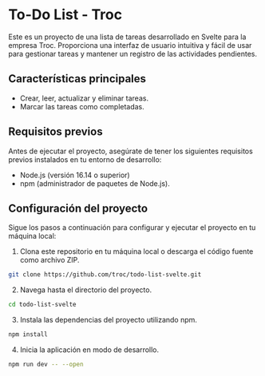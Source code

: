 # To-Do List - Troc

Este es un proyecto de una lista de tareas desarrollado en Svelte para la empresa Troc. Proporciona una interfaz de usuario intuitiva y fácil de usar para gestionar tareas y mantener un registro de las actividades pendientes.

## Características principales

* Crear, leer, actualizar y eliminar tareas.
* Marcar las tareas como completadas.

## Requisitos previos

Antes de ejecutar el proyecto, asegúrate de tener los siguientes requisitos previos instalados en tu entorno de desarrollo:

* Node.js (versión 16.14 o superior)
* npm (administrador de paquetes de Node.js).

## Configuración del proyecto

Sigue los pasos a continuación para configurar y ejecutar el proyecto en tu máquina local:

1. Clona este repositorio en tu máquina local o descarga el código fuente como archivo ZIP.

```bash
git clone https://github.com/troc/todo-list-svelte.git
```

2. Navega hasta el directorio del proyecto.

```bash
cd todo-list-svelte
```

3. Instala las dependencias del proyecto utilizando npm.

```bash
npm install
```

4. Inicia la aplicación en modo de desarrollo.

```bash
npm run dev -- --open
```
